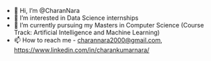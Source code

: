 - 👋 Hi, I’m @CharanNara
- 👀 I’m interested in Data Science internships
- 🌱 I’m currently pursuing my Masters in Computer Science (Course Track: Artificial Intelligence and Machine Learning)
- 📫 How to reach me - charannara2000@gmail.com, https://www.linkedin.com/in/charankumarnara/

<!---
CharanNara/CharanNara is a ✨ special ✨ repository because its `README.md` (this file) appears on your GitHub profile.
You can click the Preview link to take a look at your changes.
--->

